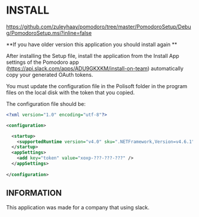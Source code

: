 # INSTALL

https://github.com/zuleyhaay/pomodoro/tree/master/PomodoroSetup/Debug/PomodoroSetup.msi?inline=false

**If you have older version this application you should install again **

After installing the Setup file, install the application from the Install App settings of the Pomodoro app (https://api.slack.com/apps/ADU9GKXKM/install-on-team)
automatically copy your generated OAuth tokens.

You must update the configuration file in the Polisoft folder in the program files on the local disk with the token that you copied.

The configuration file should be:

```xml
<?xml version="1.0" encoding="utf-8"?>

<configuration>

  <startup>
    <supportedRuntime version="v4.0" sku=".NETFramework,Version=v4.6.1" />
  </startup>
  <appSettings>
    <add key="token" value="xoxp-???-???-???" />
  </appSettings>
  
</configuration>
```

## INFORMATION

This application was made for a company that using slack.
